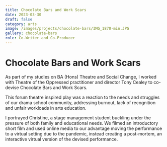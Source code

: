 ```yaml
---
title: Chocolate Bars and Work Scars
date: 2023-03-30
draft: false
category: arts
image: /images/projects/chocolate-bars/IMG_1870-min.JPG
gallery: chocolate-bars
role: Co-Writer and Co-Producer 
---
```

# Chocolate Bars and Work Scars

As part of my studies on BA (Hons) Theatre and Social Change, I worked with Theatre of the Oppressed practitioner and director Tony Cealey to co- devise Chocolate Bars and Work Scars. 

This forum theatre inspired play was a reaction to the needs and struggles of our drama school community, addressing burnout, lack of recognition and unfair workloads in arts education. 

I portrayed Christine, a stage management student buckling under the pressure of both family and educational needs. We filmed an introductory short film and used online media to our advantage moving the performance to a virtual setting due to the pandemic, instead creating a post-mortem, an interactive virtual version of the devised performance.